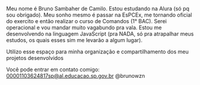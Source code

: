 Meu nome é Bruno Sambaher de Camilo.
Estou estudando na Alura (só pq sou obrigado).
Meu sonho mesmo é passar na EsPCEx, me tornando oficial do exercito e então realizar o curso de Comandos (1° BAC).
Serei operacional e vou mandar muito vagabundo pra vala.
Estou me desenvolvendo na linguagem JavaScript (pra NADA, só pra atrapalhar meus estudos, os quais esses sim me levarão a algum lugar).

Utilizo esse espaço para minha organização e compartilhamento dos meu projetos desenvolvidos

Você pode entrar em contato comigo:
00001103624817sp@al.educacao.sp.gov.br
@brunowzn
